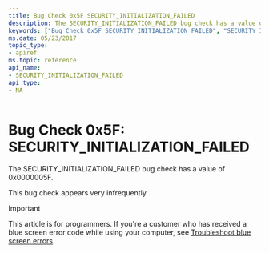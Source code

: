 ```yaml
---
title: Bug Check 0x5F SECURITY_INITIALIZATION_FAILED
description: The SECURITY_INITIALIZATION_FAILED bug check has a value of 0x0000005F.This bug check appears very infrequently.
keywords: ["Bug Check 0x5F SECURITY_INITIALIZATION_FAILED", "SECURITY_INITIALIZATION_FAILED"]
ms.date: 05/23/2017
topic_type:
- apiref
ms.topic: reference
api_name:
- SECURITY_INITIALIZATION_FAILED
api_type:
- NA
---
```


# Bug Check 0x5F: SECURITY\_INITIALIZATION\_FAILED


The SECURITY\_INITIALIZATION\_FAILED bug check has a value of 0x0000005F.

This bug check appears very infrequently.

> [!IMPORTANT]
> This article is for programmers. If you're a customer who has received a blue screen error code while using your computer, see [Troubleshoot blue screen errors](https://www.windows.com/stopcode).


 

 




